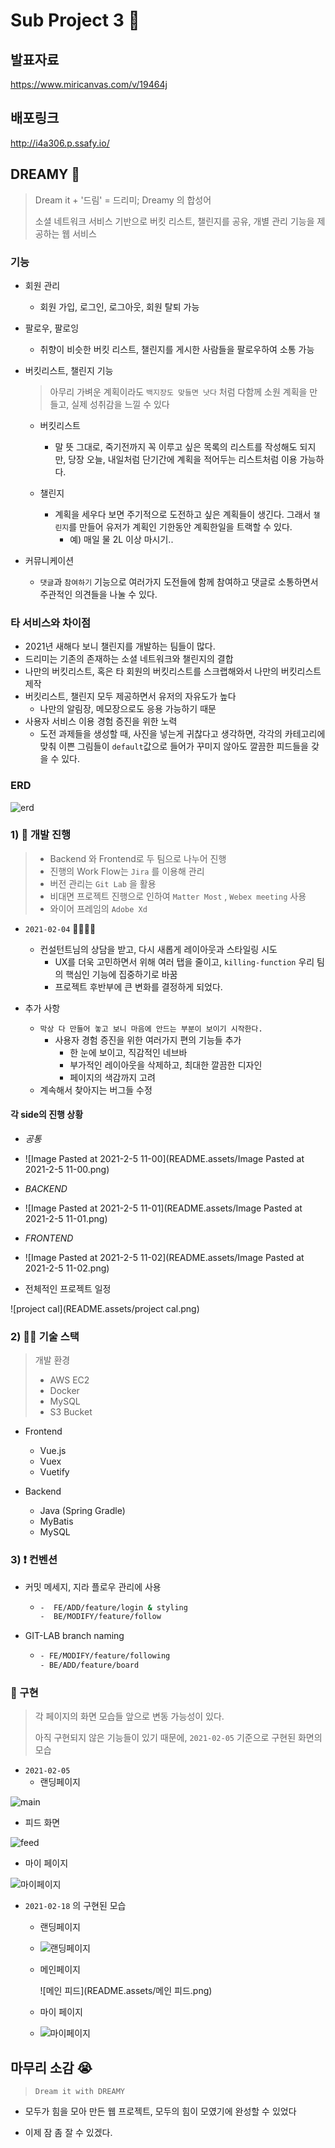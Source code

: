 # Sub Project 3 🤞

## 발표자료
https://www.miricanvas.com/v/19464j

## 배포링크
http://i4a306.p.ssafy.io/

## DREAMY  🌙

> Dream it + '드림' = 드리미; Dreamy 의 합성어
>
> 소셜 네트워크 서비스 기반으로 버킷 리스트, 챌린지를 공유, 개별 관리 기능을 제공하는 웹 서비스



### 기능

- 회원 관리

  - 회원 가입, 로그인, 로그아웃, 회원 탈퇴 가능

- 팔로우, 팔로잉

  - 취향이 비슷한 버킷 리스트, 챌린지를 게시한 사람들을 팔로우하여 소통 가능

- 버킷리스트, 챌린지 기능

  > 아무리 가벼운 계획이라도 `백지장도 맞들면 낫다`  처럼 다함께 소원 계획을 만들고, 실제 성취감을 느낄 수 있다

  - 버킷리스트

    - 말 뜻 그대로, 죽기전까지 꼭 이루고 싶은 목록의 리스트를 작성해도 되지만, 당장 오늘, 내일처럼 단기간에 계획을 적어두는 리스트처럼 이용 가능하다.
  - 챌린지

    - 계획을 세우다 보면 주기적으로 도전하고 싶은 계획들이 생긴다. 그래서 `챌린지`를 만들어 유저가 계획인 기한동안 계획한일을 트랙할 수 있다. 
      - 예) 매일 물 2L 이상 마시기..

- 커뮤니케이션

  - `댓글`과 `참여하기` 기능으로 여러가지 도전들에 함께 참여하고 댓글로 소통하면서 주관적인 의견들을 나눌 수 있다.



### 타 서비스와 차이점

- 2021년 새해다 보니 챌린지를 개발하는 팀들이 많다.
- 드리미는 기존의 존재하는 소셜 네트워크와 챌린지의 결합
- 나만의 버킷리스트, 혹은 타 회원의 버킷리스트를 스크랩해와서 나만의 버킷리스트 제작
- 버킷리스트, 챌린지 모두 제공하면서 유저의 자유도가 높다
  - 나만의 알림장, 메모장으로도 응용 가능하기 때문
- 사용자 서비스 이용 경험 증진을 위한 노력
  - 도전 과제들을 생성할 때, 사진을 넣는게 귀찮다고 생각하면, 각각의 카테고리에 맞춰 이쁜 그림들이 `default`값으로 들어가 꾸미지 않아도 깔끔한 피드들을 갖을 수 있다.



### ERD

![erd](README.assets/erd.png)



### 1) 📆 개발 진행 

> - Backend 와 Frontend로 두 팀으로 나누어 진행
>- 진행의 Work Flow는 `Jira` 를 이용해 관리
> - 버전 관리는 `Git Lab` 을 활용
>- 비대면 프로젝트 진행으로 인하여 `Matter Most` , `Webex meeting` 사용
> - 와이어 프레임의 `Adobe Xd`

- `2021-02-04` 🤦‍♂️🤦‍♀️
  - 컨설턴트님의 상담을 받고, 다시 새롭게 레이아웃과 스타일링 시도
    - UX를 더욱 고민하면서 위해 여러 탭을 줄이고,  `killing-function` 우리 팀의 핵심인 기능에 집중하기로 바꿈
    - 프로젝트 후반부에 큰 변화를 결정하게 되었다.

- 추가 사항

  - `막상 다 만들어 놓고 보니 마음에 안드는 부분이 보이기 시작한다.`
    - 사용자 경험 증진을 위한 여러가지 편의 기능들 추가
      - 한 눈에 보이고, 직감적인 네브바
      - 부가적인 레이아웃을 삭제하고, 최대한 깔끔한 디자인
      - 페이지의 색감까지 고려
  - 계속해서 찾아지는 버그들 수정

  

#### 각 side의 진행 상황

- *공통*
- ![Image Pasted at 2021-2-5 11-00](README.assets/Image Pasted at 2021-2-5 11-00.png)



- *BACKEND*
- ![Image Pasted at 2021-2-5 11-01](README.assets/Image Pasted at 2021-2-5 11-01.png)



- *FRONTEND*
- ![Image Pasted at 2021-2-5 11-02](README.assets/Image Pasted at 2021-2-5 11-02.png)



- 전체적인 프로젝트 일정

![project cal](README.assets/project cal.png)



### 2) ✍🏻 기술 스택 

> 개발 환경 
>
> - AWS EC2
> - Docker
> - MySQL
> - S3 Bucket



- Frontend
  - Vue.js
  - Vuex
  - Vuetify




- Backend
  - Java (Spring Gradle)
  - MyBatis
  - MySQL



### 3) ❗ 컨벤션

- 커밋 메세지, 지라 플로우 관리에 사용
  
  - ```bash
    -  FE/ADD/feature/login & styling
    -  BE/MODIFY/feature/follow
    ```



- GIT-LAB branch naming

  - ```bash
    - FE/MODIFY/feature/following
    - BE/ADD/feature/board
    ```

    

### 🚀 구현

> 각 페이지의 화면 모습들 앞으로 변동 가능성이 있다.
>
> 아직 구현되지 않은 기능들이 있기 때문에, `2021-02-05` 기준으로 구현된 화면의 모습 



- `2021-02-05`
  - 랜딩페이지

![main](README.assets/main.PNG)



- 피드 화면

![feed](README.assets/feed.PNG)



- 마이 페이지

![마이페이지](README.assets/마이페이지.png)

- `2021-02-18` 의 구현된 모습
  - 랜딩페이지
  - ![랜딩페이지](README.assets/랜딩페이지.png)

  

  - 메인페이지

    ![메인 피드](README.assets/메인 피드.png)

  

  - 마이 페이지
  - ![마이페이지](README.assets/마이페이지-1613634240130.png)



## 마무리 소감 😭

> `Dream it with DREAMY`



- 모두가 힘을 모아 만든 웹 프로젝트, 모두의 힘이 모였기에 완성할 수 있었다



- 이제 잠 좀 잘 수 있겠다.









